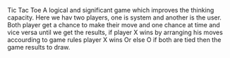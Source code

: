 Tic Tac Toe 
A logical and significant game which improves the thinking capacity.
Here we hav two players, one is system and another is the user.
Both player get a chance to make their move and one chance at time and vice versa
until we get the results, if player X wins by arranging his moves accourding to game rules
player X wins Or else O if both are tied then the game results to draw.


